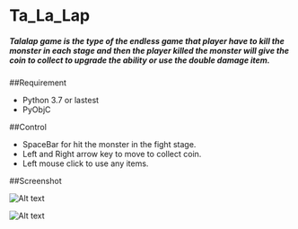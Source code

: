 # Ta_La_Lap

##### Talalap game is the type of the endless game that player have to kill the monster in each stage and then the player killed the monster will give the coin to collect to upgrade the ability or use the double damage item.

##Requirement
- Python 3.7 or lastest
- PyObjC

##Control
- SpaceBar for hit the monster in the fight stage.
- Left and Right arrow key to move to collect coin.
- Left mouse click to use any items.

##Screenshot

![Alt text](images/screenshot/fight.png?raw=true "Title")


![Alt text](images/screenshot/coin.png?raw=true "Title")